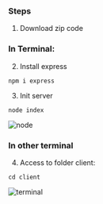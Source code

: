 ### Steps

1. Download zip code

### In Terminal:

2. Install express

`npm i express`

3. Init server

`node index`

![node](https://user-images.githubusercontent.com/68760595/156791580-55d9b7b8-0f0a-450b-9d51-637d84abfb45.PNG)

### In other terminal

4. Access to folder client:

`cd client`

![terminal](https://user-images.githubusercontent.com/68760595/156791909-5d0be66f-33bc-4503-8469-1a9304493947.PNG)



